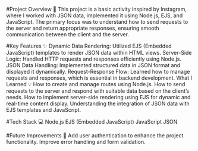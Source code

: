  #Project Overview 📱
This project is a basic activity inspired by Instagram, where I worked with JSON data, implemented it using Node.js, EJS, and JavaScript. The primary focus was to understand how to send requests to the server and return appropriate responses, ensuring smooth communication between the client and the server.

#Key Features ✨
Dynamic Data Rendering: Utilized EJS (Embedded JavaScript) templates to render JSON data within HTML views.
Server-Side Logic: Handled HTTP requests and responses efficiently using Node.js.
JSON Data Handling: Implemented structured data in JSON format and displayed it dynamically.
Request-Response Flow: Learned how to manage requests and responses, which is essential in backend development.
What I Learned 💡
How to create and manage routes using Node.js.
How to send requests to the server and respond with suitable data based on the client’s needs.
How to implement server-side rendering using EJS for dynamic and real-time content display.
Understanding the integration of JSON data with EJS templates and JavaScript.


#Tech Stack 💻
Node.js
EJS (Embedded JavaScript)
JavaScript
JSON

#Future Improvements 🚀
Add user authentication to enhance the project functionality.
Improve error handling and form validation.
